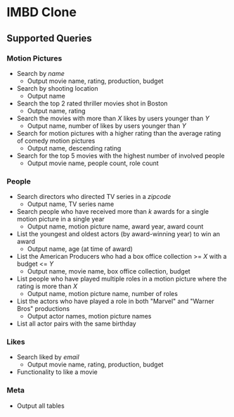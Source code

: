 # IMBD Clone

## Supported Queries

### Motion Pictures

- Search by _name_
  - Output movie name, rating, production, budget
- Search by shooting location
  - Output name
- Search the top 2 rated thriller movies shot in Boston
  - Output name, rating
- Search the movies with more than _X_ likes by users younger than _Y_
  - Output name, number of likes by users younger than _Y_
- Search for motion pictures with a higher rating than the average rating of comedy motion pictures
  - Output name, descending rating
- Search for the top 5 movies with the highest number of involved people
  - Output movie name, people count, role count

### People

- Search directors who directed TV series in a _zipcode_
  - Output name, TV series name
- Search people who have received more than _k_ awards for a single motion picture in a single year
  - Output name, motion picture name, award year, award count
- List the youngest and oldest actors (by award-winning year) to win an award
  - Output name, age (at time of award)
- List the American Producers who had a box office collection >= _X_ with a budget <= _Y_
  - Output name, movie name, box office collection, budget
- List people who have played multiple roles in a motion picture where the rating is more than _X_
  - Output name, motion picture name, number of roles
- List the actors who have played a role in both "Marvel" and "Warner Bros" productions
  - Output actor names, motion picture names
- List all actor pairs with the same birthday

### Likes

- Search liked by _email_
   - Output movie name, rating, production, budget
- Functionality to like a movie

### Meta

- Output all tables